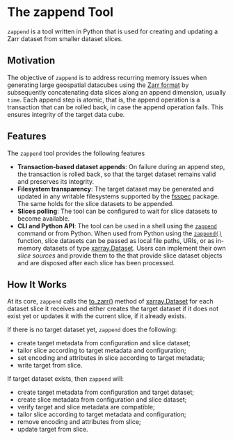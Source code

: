 # The zappend Tool

`zappend` is a tool written in Python that is used for creating and updating 
a Zarr dataset from smaller dataset slices.

## Motivation

The objective of `zappend` is to address recurring memory issues when 
generating large geospatial datacubes using the 
[Zarr format](https://zarr.readthedocs.io/) by subsequently concatenating data
slices along an append dimension, usually `time`. Each append step is atomic, 
that is, the append operation is a transaction that can be rolled back, 
in case the append operation fails. This ensures integrity of the target 
data cube. 

## Features

The `zappend` tool provides the following features

* **Transaction-based dataset appends**: On failure during an append step, 
  the transaction is rolled back, so that the target dataset remains valid and 
  preserves its integrity.
* **Filesystem transparency**: The target dataset may be generated and updated in 
  any writable filesystems supported by the 
  [fsspec](https://filesystem-spec.readthedocs.io/) package. 
  The same holds for the slice datasets to be appended.
* **Slices polling**: The tool can be configured to wait for slice datasets to 
  become available. 
* **CLI and Python API**: The tool can be used in a shell using the [`zappend`](cli.md)
  command or from Python. When used from Python using the 
  [`zappend()`](api.md) function, slice datasets can be passed as local file paths, 
  URIs, or as in-memory datasets of type 
  [xarray.Dataset](https://docs.xarray.dev/en/stable/generated/xarray.Dataset.html).
  Users can implement their own _slice sources_ and provide them to the that provide 
  slice dataset objects and are disposed after each slice has been processed.

## How It Works

At its core, `zappend` calls the 
[to_zarr()](https://docs.xarray.dev/en/stable/generated/xarray.Dataset.to_zarr.html#xarray-dataset-to-zarr)
method of 
[xarray.Dataset](https://docs.xarray.dev/en/stable/generated/xarray.Dataset.html) 
for each dataset slice it receives and either creates the target dataset if it does not 
exist yet or updates it with the current slice, if it already exists.

If there is no target dataset yet, `zappend` does the following:

* create target metadata from configuration and slice dataset;
* tailor slice according to target metadata and configuration;
* set encoding and attributes in slice according to target metadata;
* write target from slice.

If target dataset exists, then `zappend` will:

* create target metadata from configuration and target dataset;
* create slice metadata from configuration and slice dataset;
* verify target and slice metadata are compatible;
* tailor slice according to target metadata and configuration;
* remove encoding and attributes from slice;
* update target from slice.
